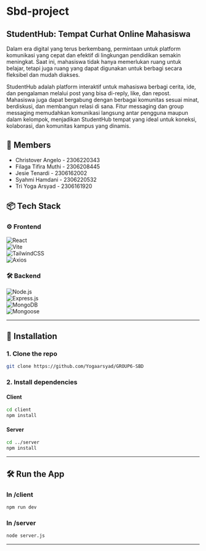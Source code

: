 # Sbd-project

## StudentHub: Tempat Curhat Online Mahasiswa
Dalam era digital yang terus berkembang, permintaan untuk platform komunikasi yang cepat dan efektif di lingkungan pendidikan semakin meningkat. Saat ini, mahasiswa tidak hanya memerlukan ruang untuk belajar, tetapi juga ruang yang dapat digunakan untuk berbagi secara fleksibel dan mudah diakses.

StudentHub adalah platform interaktif untuk mahasiswa berbagi cerita, ide, dan pengalaman melalui post yang bisa di-reply, like, dan repost. Mahasiswa juga dapat bergabung dengan berbagai komunitas sesuai minat, berdiskusi, dan membangun relasi di sana. Fitur messaging dan group messaging memudahkan komunikasi langsung antar pengguna maupun dalam kelompok, menjadikan StudentHub tempat yang ideal untuk koneksi, kolaborasi, dan komunitas kampus yang dinamis.

## 👥 Members

- Christover Angelo - 2306220343
- Filaga Tifira Muthi -  2306208445
- Jesie Tenardi - 2306162002
- Syahmi Hamdani - 2306220532
- Tri Yoga Arsyad - 2306161920

## 📦 Tech Stack
### ⚙️ Frontend

![React](https://img.shields.io/badge/react-%2320232a.svg?style=for-the-badge&logo=react&logoColor=%2361DAFB)  
![Vite](https://img.shields.io/badge/Vite-646CFF?style=for-the-badge&logo=vite&logoColor=white)  
![TailwindCSS](https://img.shields.io/badge/tailwindcss-%2338B2AC.svg?style=for-the-badge&logo=tailwind-css&logoColor=white)  
![Axios](https://img.shields.io/badge/axios-5A29E4?style=for-the-badge&logo=axios&logoColor=white)

### 🛠️ Backend

![Node.js](https://img.shields.io/badge/node.js-%236DA55F.svg?style=for-the-badge&logo=node.js&logoColor=white)  
![Express.js](https://img.shields.io/badge/express.js-%23232F3E.svg?style=for-the-badge&logo=express&logoColor=%2361DAFB)  
![MongoDB](https://img.shields.io/badge/mongodb-%2347A248.svg?style=for-the-badge&logo=mongodb&logoColor=white)  
![Mongoose](https://img.shields.io/badge/mongoose-%23880000.svg?style=for-the-badge&logo=mongoose&logoColor=white)

---

## 🔧 Installation

### 1. Clone the repo

```bash
git clone https://github.com/Yogaarsyad/GROUP6-SBD
```

### 2. Install dependencies

#### Client

```bash
cd client
npm install
```

#### Server

```bash
cd ../server
npm install
```

---

## 🛠 Run the App

### In /client

```bash
npm run dev
```

### In /server

```bash
node server.js
```

---

